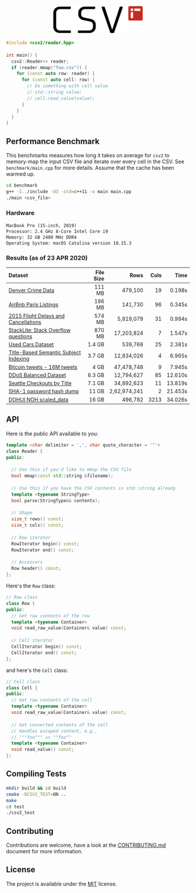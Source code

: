 <p align="center">
  <img height="75" src="img/logo.png" alt="csv2"/>
</p>

```cpp
#include <csv2/reader.hpp>

int main() {
  csv2::Reader<> reader;
  if (reader.mmap("foo.csv")) {
    for (const auto row: reader) {
      for (const auto cell: row) {
        // Do something with cell value
        // std::string value;
        // cell.read_value(value);
      }
    }
  }
}
```

## Performance Benchmark

This benchmarks measures how long it takes on average for `csv2` to memory-map the input CSV file and iterate over every cell in the CSV. See `benchmark/main.cpp` for more details. Assume that the cache has been warmed up.

```bash
cd benchmark
g++ -I../include -O3 -std=c++11 -o main main.cpp
./main <csv_file>
```

### Hardware 

```
MacBook Pro (15-inch, 2019)
Processor: 2.4 GHz 8-Core Intel Core i9
Memory: 32 GB 2400 MHz DDR4
Operating System: macOS Catalina version 10.15.3
```

### Results (as of 23 APR 2020)

| Dataset | File Size | Rows | Cols | Time |
|:---     |       ---:|  ---:|  ---:|  ---:|
| [Denver Crime Data](https://www.kaggle.com/paultimothymooney/denver-crime-data) | 111 MB | 479,100 | 19 | 0.198s |
| [AirBnb Paris Listings](https://www.kaggle.com/juliatb/airbnb-paris) | 196 MB | 141,730 | 96 | 0.345s |
| [2015 Flight Delays and Cancellations](https://www.kaggle.com/usdot/flight-delays) | 574 MB | 5,819,079 | 31 | 0.994s |
| [StackLite: Stack Overflow questions](https://www.kaggle.com/stackoverflow/stacklite) | 870 MB | 17,203,824 | 7 | 1.547s |
| [Used Cars Dataset](https://www.kaggle.com/austinreese/craigslist-carstrucks-data) | 1.4 GB | 539,768 | 25 | 2.381s |
| [Title-Based Semantic Subject Indexing](https://www.kaggle.com/hsrobo/titlebased-semantic-subject-indexing) | 3.7 GB | 12,834,026 | 4 | 6.965s|
| [Bitcoin tweets - 16M tweets](https://www.kaggle.com/alaix14/bitcoin-tweets-20160101-to-20190329) | 4 GB | 47,478,748 | 9 | 7.945s |
| [DDoS Balanced Dataset](https://www.kaggle.com/devendra416/ddos-datasets) | 6.3 GB | 12,794,627 | 85 | 12.610s |
| [Seattle Checkouts by Title](https://www.kaggle.com/city-of-seattle/seattle-checkouts-by-title) | 7.1 GB | 34,892,623 | 11 | 13.819s |
| [SHA-1 password hash dump](https://www.kaggle.com/urvishramaiya/have-i-been-pwnd) | 11 GB | 2,62,974,241 | 2 | 21.453s |
| [DOHUI NOH scaled_data](https://www.kaggle.com/seaa0612/scaled-data) | 16 GB | 496,782 | 3213 | 34.026s |

## API

Here is the public API available to you:

```cpp
template <char delimiter = ',', char quote_character = '"'>
class Reader {
public:
  
  // Use this if you'd like to mmap the CSV file
  bool mmap(const std::string &filename);

  // Use this if you have the CSV contents in std::string already
  template <typename StringType>
  bool parse(StringType&& contents);

  // Shape
  size_t rows() const;
  size_t cols() const;
  
  // Row iterator
  RowIterator begin() const;
  RowIterator end() const;

  // Accessors
  Row header() const;
};
```

Here's the `Row` class:

```cpp
// Row class
class Row {
public:
  // Get raw contents of the row
  template <typename Container>
  void read_raw_value(Container& value) const;
  
  // Cell iterator
  CellIterator begin() const;
  CellIterator end() const;
};
```

and here's the `Cell` class:

```cpp
// Cell class
class Cell {
public:
  // Get raw contents of the cell
  template <typename Container>
  void read_raw_value(Container& value) const;
  
  // Get converted contents of the cell
  // Handles escaped content, e.g., 
  // """foo""" => ""foo""
  template <typename Container>
  void read_value() const;
};
```

## Compiling Tests

```bash
mkdir build && cd build
cmake -DCSV2_TEST=ON ..
make
cd test
./csv2_test
```

## Contributing
Contributions are welcome, have a look at the [CONTRIBUTING.md](CONTRIBUTING.md) document for more information.

## License
The project is available under the [MIT](https://opensource.org/licenses/MIT) license.
